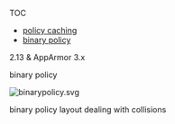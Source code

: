 TOC
- [policy caching](Apparmorpolicycache)
- [binary policy](Apparmorbinarypolicy)

2.13 & AppArmor 3.x

binary policy

![binarypolicy.svg](/uploads/3d1d1c9a6dcc9d8ff99b7dc062d3f54c/binarypolicy.svg)

binary policy layout
dealing with collisions

